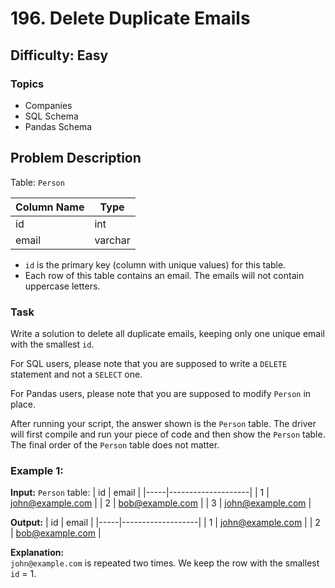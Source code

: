 # 196. Delete Duplicate Emails

## Difficulty: Easy

### Topics

- Companies
- SQL Schema
- Pandas Schema

## Problem Description

Table: `Person`

| Column Name | Type    |
| ----------- | ------- |
| id          | int     |
| email       | varchar |

- `id` is the primary key (column with unique values) for this table.
- Each row of this table contains an email. The emails will not contain uppercase letters.

### Task

Write a solution to delete all duplicate emails, keeping only one unique email with the smallest `id`.

For SQL users, please note that you are supposed to write a `DELETE` statement and not a `SELECT` one.

For Pandas users, please note that you are supposed to modify `Person` in place.

After running your script, the answer shown is the `Person` table. The driver will first compile and run your piece of code and then show the `Person` table. The final order of the `Person` table does not matter.

### Example 1:

**Input:**
`Person` table:
| id | email |
|-----|--------------------|
| 1 | john@example.com |
| 2 | bob@example.com |
| 3 | john@example.com |

**Output:**
| id | email |
|-----|-------------------|
| 1 | john@example.com |
| 2 | bob@example.com |

**Explanation:**  
`john@example.com` is repeated two times. We keep the row with the smallest `id` = 1.
